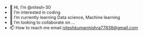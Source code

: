 - 👋 Hi, I’m @nitesh-30
- 👀 I’m interested in coding 
- 🌱 I’m currently learning  Data science, Machine learning
- 💞️ I’m looking to collaborate on ...
- 📫 How to reach me email niteshkumarmishra77838@gmail.com

<!---
nitesh-30/nitesh-30 is a ✨ special ✨ repository because its `README.md` (this file) appears on your GitHub profile.
You can click the Preview link to take a look at your changes.
--->
